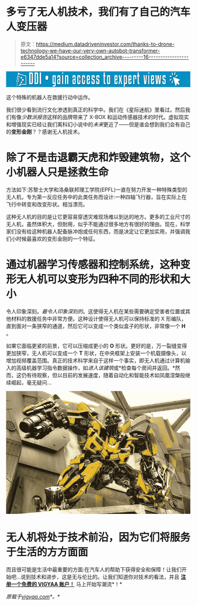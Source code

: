 # 多亏了无人机技术，我们有了自己的汽车人变压器

> 原文：<https://medium.datadriveninvestor.com/thanks-to-drone-technology-we-have-our-very-own-autobot-transformer-e6347dde5a14?source=collection_archive---------16----------------------->

[![](img/b8ca0d52a6cc94ec0c319a9aab26aff6.png)](http://www.track.datadriveninvestor.com/1B9E)

这个特殊的机器人在救援行动中运作。

我们很少看到流行文化渗透到真正的科学中。我们在《星际迷航》里看过。然后我们有像*少数派报告*这样的品牌带来了 X-BOX 和运动传感器技术的时代。虚拟现实和增强现实已经让我们离科幻小说中的*未来*更近了——但是谁会想到我们会有自己的**变形金刚**？？感谢无人机技术。

# 除了不是击退霸天虎和炸毁建筑物，这个小机器人只是拯救生命

方法如下:苏黎士大学和洛桑联邦理工学院(EPFL)一直在努力开发一种特殊类型的无人机，专为第一反应任务中的此类任务而设计:一种四轴飞行器，旨在实际上在飞行中转变和改变形状。相当漂亮。

这种无人机的目的是让它更容易穿透灾难现场难以到达的地方。更多的工业尺寸的无人机，虽然体积大，但耐用，似乎不能通过很多地方有很好的理由。现在，科学家们没有给这种机器人配备脉冲炮或任何东西，而是决定让它更加实用，并强调我们小时候最喜欢的变形金刚的一个特征。

# 通过机器学习传感器和控制系统，这种变形无人机可以变形为四种不同的形状和大小

令人印象深刻。*最令人印象深刻的*。这使得无人机在某些需要确定受害者位置或其他材料的救援任务中非常方便。这种设计使得无人机可以保持标准的 X 形编队，直到面对一条狭窄的通道，然后它可以变成一个类似盒子的形状，非常像一个 **H** 。

如果它面临更紧的前景，它可以压缩成更小的 **O** 形状。更好的是，万一裂缝变得更加狭窄，无人机可以变成一个 **T** 形状，在中央框架上安装一个机载摄像头，以增加视频覆盖范围。真正的技术科学来自于这样一个事实，即无人机通过计算机输入的高级机器学习指令数据操作，如*进入该建筑*或*检查每个房间并返回。*然而，这仍有待观察，但以目前的发展速度，随着自动化和智能技术如凤凰涅槃般继续崛起，毫无疑问…

![](img/655a74d87266c6d47c6542c6905f92e5.png)

# 无人机将处于技术前沿，因为它们将服务于生活的方方面面

而且很可能是生活中最重要的方面:在汽车人的帮助下获得安全和保障！让我们开始吧…说到技术和进步，这是无与伦比的。让我们知道你对技术的看法，并且 [**注册一个免费的 VIGYAA 账户！**](https://vigyaa.com/accounts/login/) 马上开始写潮流*！*

**原载于*[*vigyaa.com*](https://vigyaa.com/@pierre/thanks-to-drone-technology-we-have-our-very-own-autobot-transfor-284a6cc0/)*。**